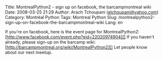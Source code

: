 Title: MontrealPython2 - sign up on facebook, the barcampmontreal wiki
Date: 2008-03-25 21:29
Author: Arach Tchoupani (atchoupani@yahoo.com)
Category: Montréal Python
Tags: Montreal Python
Slug: montrealpython2-sign-up-on-facebook-the-barcampmontreal-wiki
Lang: en

If you're on facebook, here is the event page for MontrealPython2:
[http://www.facebook.com/event.php?eid=22020974904][] If you haven't
already, please sign-up on the barcamp wiki:
[http://barcampmontreal.org/wiki/MontrealPython2][] Let people know
about our next meetup.

  [http://www.facebook.com/event.php?eid=22020974904]: http://www.facebook.com/event.php?eid=22020974904
    "Facebook event - MontrealPython2"
  [http://barcampmontreal.org/wiki/MontrealPython2]: http://barcampmontreal.org/wiki/MontrealPython2
    "BarCampMontreal's wiki page for MontrealPython2"
